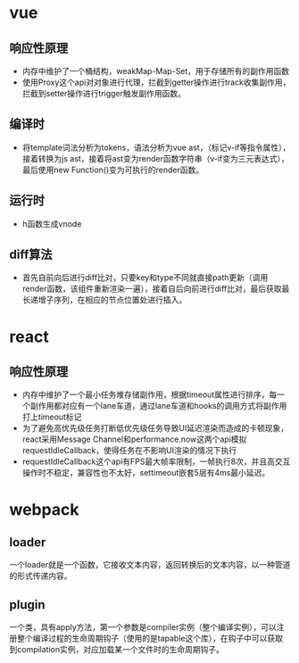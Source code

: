 # vue
## 响应性原理
- 内存中维护了一个桶结构，weakMap-Map-Set，用于存储所有的副作用函数
- 使用Proxy这个api对对象进行代理，拦截到getter操作进行track收集副作用，拦截到setter操作进行trigger触发副作用函数。
## 编译时
- 将template词法分析为tokens，语法分析为vue ast，（标记v-if等指令属性），接着转换为js ast，接着将ast变为render函数字符串（v-if变为三元表达式），最后使用new Function()变为可执行的render函数。
## 运行时
- h函数生成vnode
## diff算法
- 首先自前向后进行diff比对，只要key和type不同就直接path更新（调用render函数，该组件重新渲染一遍），接着自后向前进行diff比对，最后获取最长递增子序列，在相应的节点位置处进行插入。
# react
## 响应性原理
- 内存中维护了一个最小任务堆存储副作用，根据timeout属性进行排序，每一个副作用都对应有一个lane车道，通过lane车道和hooks的调用方式将副作用打上timeout标记
- 为了避免高优先级任务打断低优先级任务导致UI延迟渲染而造成的卡顿现象，react采用Message Channel和performance.now这两个api模拟requestIdleCallback，使得任务在不影响UI渲染的情况下执行
- requestIdleCallback这个api有FPS最大帧率限制，一帧执行8次，并且高交互操作时不稳定，兼容性也不太好，settimeout嵌套5层有4ms最小延迟。
# webpack
## loader
一个loader就是一个函数，它接收文本内容，返回转换后的文本内容，以一种管道的形式传递内容。
## plugin
一个类，具有apply方法，第一个参数是compiler实例（整个编译实例），可以注册整个编译过程的生命周期钩子（使用的是tapable这个库），在钩子中可以获取到compilation实例，对应加载某一个文件时的生命周期钩子。
